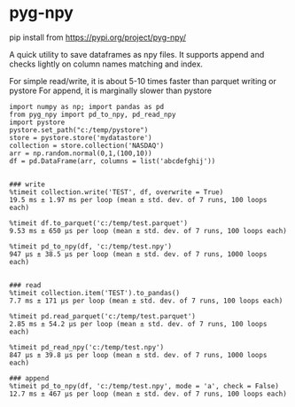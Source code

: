 # pyg-npy

pip install from https://pypi.org/project/pyg-npy/

A quick utility to save dataframes as npy files. 
It supports append and checks lightly on column names matching and index. 

For simple read/write, it is about 5-10 times faster than parquet writing or pystore
For append, it is marginally slower than pystore 

```
import numpy as np; import pandas as pd
from pyg_npy import pd_to_npy, pd_read_npy
import pystore
pystore.set_path("c:/temp/pystore")
store = pystore.store('mydatastore')
collection = store.collection('NASDAQ')
arr = np.random.normal(0,1,(100,10))
df = pd.DataFrame(arr, columns = list('abcdefghij'))


### write
%timeit collection.write('TEST', df, overwrite = True)
19.5 ms ± 1.97 ms per loop (mean ± std. dev. of 7 runs, 100 loops each)

%timeit df.to_parquet('c:/temp/test.parquet')
9.53 ms ± 650 µs per loop (mean ± std. dev. of 7 runs, 100 loops each)

%timeit pd_to_npy(df, 'c:/temp/test.npy')
947 µs ± 38.5 µs per loop (mean ± std. dev. of 7 runs, 1000 loops each)


### read
%timeit collection.item('TEST').to_pandas()
7.7 ms ± 171 µs per loop (mean ± std. dev. of 7 runs, 100 loops each)

%timeit pd.read_parquet('c:/temp/test.parquet')
2.85 ms ± 54.2 µs per loop (mean ± std. dev. of 7 runs, 100 loops each)

%timeit pd_read_npy('c:/temp/test.npy')
847 µs ± 39.8 µs per loop (mean ± std. dev. of 7 runs, 1000 loops each)

### append
%timeit pd_to_npy(df, 'c:/temp/test.npy', mode = 'a', check = False)
12.7 ms ± 467 µs per loop (mean ± std. dev. of 7 runs, 100 loops each)

```